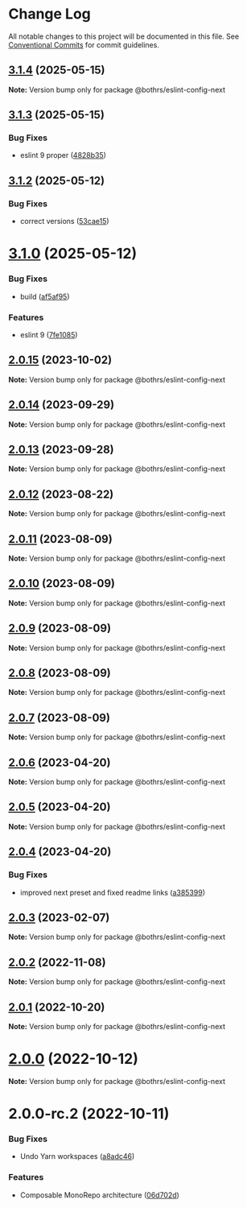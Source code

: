 # Change Log

All notable changes to this project will be documented in this file.
See [Conventional Commits](https://conventionalcommits.org) for commit guidelines.

## [3.1.4](https://github.com/bothrs/eslint-config/compare/@bothrs/eslint-config-next@3.1.3...@bothrs/eslint-config-next@3.1.4) (2025-05-15)

**Note:** Version bump only for package @bothrs/eslint-config-next

## [3.1.3](https://github.com/bothrs/eslint-config/compare/@bothrs/eslint-config-next@3.1.2...@bothrs/eslint-config-next@3.1.3) (2025-05-15)

### Bug Fixes

- eslint 9 proper ([4828b35](https://github.com/bothrs/eslint-config/commit/4828b351acaf835f683aa1944d7636e2b48d40a8))

## [3.1.2](https://github.com/bothrs/eslint-config/compare/@bothrs/eslint-config-next@3.1.0...@bothrs/eslint-config-next@3.1.2) (2025-05-12)

### Bug Fixes

- correct versions ([53cae15](https://github.com/bothrs/eslint-config/commit/53cae15f87c8fa61ab5ae49cbcbe828077473955))

# [3.1.0](https://github.com/bothrs/eslint-config/compare/@bothrs/eslint-config-next@2.0.15...@bothrs/eslint-config-next@3.1.0) (2025-05-12)

### Bug Fixes

- build ([af5af95](https://github.com/bothrs/eslint-config/commit/af5af951a78d749e0eb43b8ec7d9c560252a70e6))

### Features

- eslint 9 ([7fe1085](https://github.com/bothrs/eslint-config/commit/7fe10854c1c08b03796f87374047d79e877a8aab))

## [2.0.15](https://github.com/bothrs/eslint-config/compare/@bothrs/eslint-config-next@2.0.14...@bothrs/eslint-config-next@2.0.15) (2023-10-02)

**Note:** Version bump only for package @bothrs/eslint-config-next

## [2.0.14](https://github.com/bothrs/eslint-config/compare/@bothrs/eslint-config-next@2.0.13...@bothrs/eslint-config-next@2.0.14) (2023-09-29)

**Note:** Version bump only for package @bothrs/eslint-config-next

## [2.0.13](https://github.com/bothrs/eslint-config/compare/@bothrs/eslint-config-next@2.0.12...@bothrs/eslint-config-next@2.0.13) (2023-09-28)

**Note:** Version bump only for package @bothrs/eslint-config-next

## [2.0.12](https://github.com/bothrs/eslint-config/compare/@bothrs/eslint-config-next@2.0.11...@bothrs/eslint-config-next@2.0.12) (2023-08-22)

**Note:** Version bump only for package @bothrs/eslint-config-next

## [2.0.11](https://github.com/bothrs/eslint-config/compare/@bothrs/eslint-config-next@2.0.10...@bothrs/eslint-config-next@2.0.11) (2023-08-09)

**Note:** Version bump only for package @bothrs/eslint-config-next

## [2.0.10](https://github.com/bothrs/eslint-config/compare/@bothrs/eslint-config-next@2.0.9...@bothrs/eslint-config-next@2.0.10) (2023-08-09)

**Note:** Version bump only for package @bothrs/eslint-config-next

## [2.0.9](https://github.com/bothrs/eslint-config/compare/@bothrs/eslint-config-next@2.0.8...@bothrs/eslint-config-next@2.0.9) (2023-08-09)

**Note:** Version bump only for package @bothrs/eslint-config-next

## [2.0.8](https://github.com/bothrs/eslint-config/compare/@bothrs/eslint-config-next@2.0.7...@bothrs/eslint-config-next@2.0.8) (2023-08-09)

**Note:** Version bump only for package @bothrs/eslint-config-next

## [2.0.7](https://github.com/bothrs/eslint-config/compare/@bothrs/eslint-config-next@2.0.6...@bothrs/eslint-config-next@2.0.7) (2023-08-09)

**Note:** Version bump only for package @bothrs/eslint-config-next

## [2.0.6](https://github.com/bothrs/eslint-config/compare/@bothrs/eslint-config-next@2.0.5...@bothrs/eslint-config-next@2.0.6) (2023-04-20)

**Note:** Version bump only for package @bothrs/eslint-config-next

## [2.0.5](https://github.com/bothrs/eslint-config/compare/@bothrs/eslint-config-next@2.0.4...@bothrs/eslint-config-next@2.0.5) (2023-04-20)

**Note:** Version bump only for package @bothrs/eslint-config-next

## [2.0.4](https://github.com/bothrs/eslint-config/compare/@bothrs/eslint-config-next@2.0.3...@bothrs/eslint-config-next@2.0.4) (2023-04-20)

### Bug Fixes

- improved next preset and fixed readme links ([a385399](https://github.com/bothrs/eslint-config/commit/a385399828b026f7541d91356a0abd101450227a))

## [2.0.3](https://github.com/bothrs/eslint-config/compare/@bothrs/eslint-config-next@2.0.2...@bothrs/eslint-config-next@2.0.3) (2023-02-07)

**Note:** Version bump only for package @bothrs/eslint-config-next

## [2.0.2](https://github.com/bothrs/eslint-config/compare/@bothrs/eslint-config-next@2.0.1...@bothrs/eslint-config-next@2.0.2) (2022-11-08)

**Note:** Version bump only for package @bothrs/eslint-config-next

## [2.0.1](https://github.com/bothrs/eslint-config/compare/@bothrs/eslint-config-next@2.0.0...@bothrs/eslint-config-next@2.0.1) (2022-10-20)

**Note:** Version bump only for package @bothrs/eslint-config-next

# [2.0.0](https://github.com/bothrs/eslint-config/compare/@bothrs/eslint-config-next@2.0.0-rc.2...@bothrs/eslint-config-next@2.0.0) (2022-10-12)

**Note:** Version bump only for package @bothrs/eslint-config-next

# 2.0.0-rc.2 (2022-10-11)

### Bug Fixes

- Undo Yarn workspaces ([a8adc46](https://github.com/bothrs/eslint-config/commit/a8adc460d3034d9240300880e44ba39d97d95c32))

### Features

- Composable MonoRepo architecture ([06d702d](https://github.com/bothrs/eslint-config/commit/06d702d2fe6286b4d01aaabdb404c95ee74f801e))
